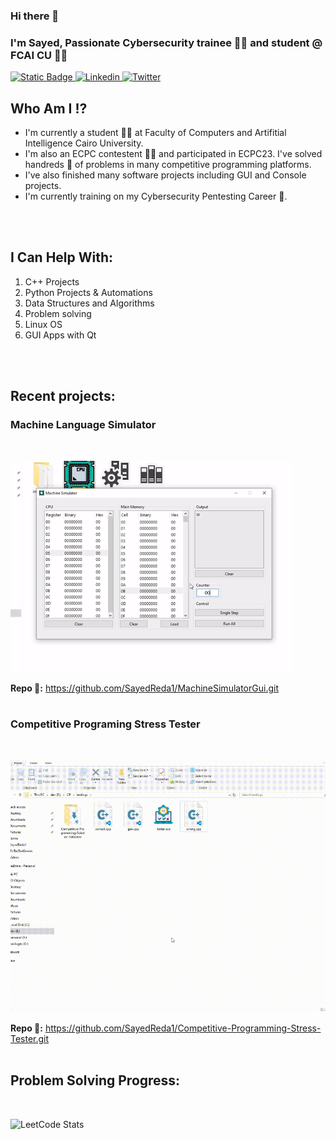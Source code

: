 ### Hi there 👋
### I'm Sayed, Passionate Cybersecurity trainee 👩‍💻 and student @ FCAI CU 👨‍🎓

<a href="https://github.com/SayedReda1">
    <img alt="Static Badge" src="https://img.shields.io/badge/-Sayed_Reda-black?style=flat-square&logo=github&logoColor=white">
</a>
<a href="https://www.linkedin.com/in/sayed-reda-34ba571b8/">
    <img alt="Linkedin" src="https://img.shields.io/badge/-Sayed_Reda-blue?style=flat-square&logo=linkedin">
</a>
<a href="https://twitter.com/SayedReda38">
    <img alt="Twitter" src="https://img.shields.io/badge/-SayedReda38-black?style=flat-square&logo=x">
</a>

## Who Am I ⁉
- I'm currently a student 👨‍🎓 at Faculty of Computers and Artifitial Intelligence Cairo University. 
- I'm also an ECPC contestent 👨‍💻 and participated in ECPC23. I've solved handreds 💯 of problems in many competitive programming platforms. 
- I've also finished many software projects including GUI and Console projects. 
- I'm currently training on my Cybersecurity Pentesting Career 🔐.
<br>
<br>

## I Can Help With:
1. C++ Projects
2. Python Projects & Automations
3. Data Structures and Algorithms
4. Problem solving
5. Linux OS
6. GUI Apps with Qt
<br>
<br>

## Recent projects:
### Machine Language Simulator
<br>

![app gif overview](overviews/voleMachine.gif)
<br>

**Repo 🔗:** https://github.com/SayedReda1/MachineSimulatorGui.git
<br>
<br>

### Competitive Programing Stress Tester
<br>

![script gif overview](overviews/stress-tester.gif)
<br>

**Repo 🔗:** https://github.com/SayedReda1/Competitive-Programming-Stress-Tester.git
<br>
<br>

## Problem Solving Progress:
<br>

![LeetCode Stats](https://leetcard.jacoblin.cool/sayed_reda?theme=dark&font=Acme&ext=heatmap)
<br>
<br>

